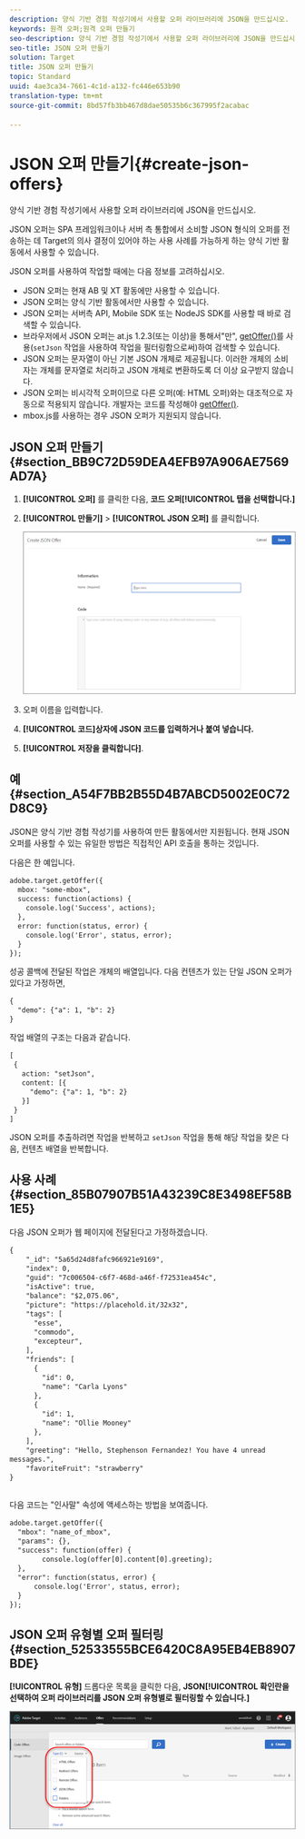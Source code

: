 ```yaml
---
description: 양식 기반 경험 작성기에서 사용할 오퍼 라이브러리에 JSON을 만드십시오.
keywords: 원격 오퍼;원격 오퍼 만들기
seo-description: 양식 기반 경험 작성기에서 사용할 오퍼 라이브러리에 JSON을 만드십시오.
seo-title: JSON 오퍼 만들기
solution: Target
title: JSON 오퍼 만들기
topic: Standard
uuid: 4ae3ca34-7661-4c1d-a132-fc446e653b90
translation-type: tm+mt
source-git-commit: 8bd57fb3bb467d8dae50535b6c367995f2acabac

---
```



# JSON 오퍼 만들기{#create-json-offers}

양식 기반 경험 작성기에서 사용할 오퍼 라이브러리에 JSON을 만드십시오.

JSON 오퍼는 SPA 프레임워크이나 서버 측 통합에서 소비할 JSON 형식의 오퍼를 전송하는 데 Target의 의사 결정이 있어야 하는 사용 사례를 가능하게 하는 양식 기반 활동에서 사용할 수 있습니다.

JSON 오퍼를 사용하여 작업할 때에는 다음 정보를 고려하십시오.

* JSON 오퍼는 현재 AB 및 XT 활동에만 사용할 수 있습니다.
* JSON 오퍼는 양식 기반 활동에서만 사용할 수 있습니다.
* JSON 오퍼는 서버측 API, Mobile SDK 또는 NodeJS SDK를 사용할 때 바로 검색할 수 있습니다.
* 브라우저에서 JSON 오퍼는 at.js 1.2.3(또는 이상)을 통해서&quot;만&quot;,  [getOffer()](/help/c-implementing-target/c-implementing-target-for-client-side-web/adobe-target-getoffer.md)를 사용(`setJson` 작업을 사용하여 작업을 필터링함으로써)하여 검색할 수 있습니다.
* JSON 오퍼는 문자열이 아닌 기본 JSON 개체로 제공됩니다. 이러한 개체의 소비자는 개체를 문자열로 처리하고 JSON 개체로 변환하도록 더 이상 요구받지 않습니다.
* JSON 오퍼는 비시각적 오퍼이므로 다른 오퍼(예: HTML 오퍼)와는 대조적으로 자동으로 적용되지 않습니다. 개발자는 코드를 작성해야 [getOffer()](/help/c-implementing-target/c-implementing-target-for-client-side-web/adobe-target-getoffer.md).
* mbox.js를 사용하는 경우 JSON 오퍼가 지원되지 않습니다.

## JSON 오퍼 만들기 {#section_BB9C72D59DEA4EFB97A906AE7569AD7A}

1. **[!UICONTROL 오퍼]** 를 클릭한 다음, **코드 오퍼[!UICONTROL 탭을 선택합니다.]**
1. **[!UICONTROL 만들기]** &gt; **[!UICONTROL JSON 오퍼]** 를 클릭합니다.

   ![](assets/offer-json.png)

1. 오퍼 이름을 입력합니다.
1. **[!UICONTROL 코드]상자에 JSON 코드를 입력하거나 붙여 넣습니다.**
1. **[!UICONTROL 저장을 클릭합니다]**.

## 예 {#section_A54F7BB2B55D4B7ABCD5002E0C72D8C9}

JSON은 양식 기반 경험 작성기를 사용하여 만든 활동에서만 지원됩니다. 현재 JSON 오퍼를 사용할 수 있는 유일한 방법은 직접적인 API 호출을 통하는 것입니다.

다음은 한 예입니다.

```
adobe.target.getOffer({ 
  mbox: "some-mbox", 
  success: function(actions) { 
    console.log('Success', actions); 
  }, 
  error: function(status, error) { 
    console.log('Error', status, error); 
  } 
});
```

성공 콜백에 전달된 작업은 개체의 배열입니다. 다음 컨텐츠가 있는 단일 JSON 오퍼가 있다고 가정하면,

```
{ 
  "demo": {"a": 1, "b": 2} 
}
```

작업 배열의 구조는 다음과 같습니다.

```
[ 
 { 
   action: "setJson", 
   content: [{ 
     "demo": {"a": 1, "b": 2} 
   }] 
 }  
]
```

JSON 오퍼를 추출하려면 작업을 반복하고 `setJson` 작업을 통해 해당 작업을 찾은 다음, 컨텐츠 배열을 반복합니다.

## 사용 사례 {#section_85B07907B51A43239C8E3498EF58B1E5}

다음 JSON 오퍼가 웹 페이지에 전달된다고 가정하겠습니다.

```
{ 
    "_id": "5a65d24d8fafc966921e9169", 
    "index": 0, 
    "guid": "7c006504-c6f7-468d-a46f-f72531ea454c", 
    "isActive": true, 
    "balance": "$2,075.06", 
    "picture": "https://placehold.it/32x32", 
    "tags": [ 
      "esse", 
      "commodo", 
      "excepteur", 
    ], 
    "friends": [ 
      { 
        "id": 0, 
        "name": "Carla Lyons" 
      }, 
      { 
        "id": 1, 
        "name": "Ollie Mooney" 
      }, 
    ], 
    "greeting": "Hello, Stephenson Fernandez! You have 4 unread messages.", 
    "favoriteFruit": "strawberry" 
} 
  
```

다음 코드는 &quot;인사말&quot; 속성에 액세스하는 방법을 보여줍니다.

```
adobe.target.getOffer({   
  "mbox": "name_of_mbox", 
  "params": {}, 
  "success": function(offer) {           
        console.log(offer[0].content[0].greeting); 
  },   
  "error": function(status, error) {           
      console.log('Error', status, error); 
  } 
});
```

## JSON 오퍼 유형별 오퍼 필터링 {#section_52533555BCE6420C8A95EB4EB8907BDE}

**[!UICONTROL 유형]** 드롭다운 목록을 클릭한 다음, **JSON[!UICONTROL 확인란을 선택하여 오퍼 라이브러리를 JSON 오퍼 유형별로 필터링할 수 있습니다.]**

![](assets/offer-json-filter.png)

